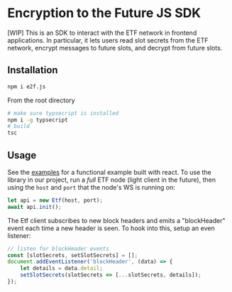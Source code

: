 # Encryption to the Future JS SDK

[WIP]
This is an SDK to interact with the ETF network in frontend applications. In particular, it lets users read slot secrets from the ETF network, encrypt messages to future slots, and decrypt from future slots.

## Installation

``` bash
npm i e2f.js
```

From the root directory
```bash 
# make sure typsecript is installed
npm i -g typsecript
# build
tsc
```

## Usage

See the [examples](./examples/) for a functional example built with react. To use the library in our project, run a *full* ETF node (light client in the future), then using the `host` and `port` that the node's WS is running on:

``` javascript
let api = new Etf(host, port);
await api.init();
```

The Etf client subscribes to new block headers and emits a "blockHeader" event each time a new header is seen. To hook into this, setup an even listener:

``` javascript
// listen for blockHeader events
const [slotSecrets, setSlotSecrets] = [];
document.addEventListener('blockHeader', (data) => {
    let details = data.detail;
    setSlotSecrets(slotSecrets => [...slotSecrets, details]);
});
```